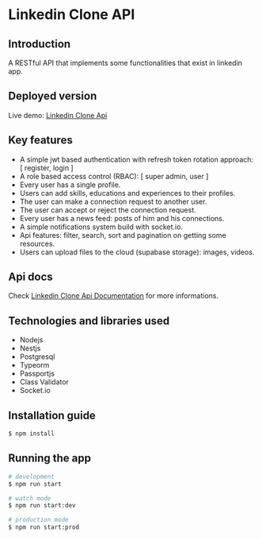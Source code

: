 # Linkedin Clone API

## Introduction
A RESTful API that implements some functionalities that exist in linkedin app.

## Deployed version
Live demo: [Linkedin Clone Api](https://linkedin-clone-api-lue2.onrender.com/)

## Key features
* A simple jwt based authentication with refresh token rotation approach: [ register, login ]
* A role based access control (RBAC): [ super admin, user ]
*  Every user has a single profile.
* Users can add skills, educations and experiences to their profiles.
* The user can make a connection request to another user.
* The user can accept or reject the connection request.
* Every user has a news feed: posts of him and his connections.
* A simple notifications system build with socket.io.
* Api features: filter, search, sort and pagination on getting some resources.
* Users can upload files to the cloud (supabase storage): images, videos.
##  Api docs
Check [Linkedin Clone Api Documentation](https://linkedin-clone-api-lue2.onrender.com/api-docs) for more informations.

## Technologies and libraries used
* Nodejs
* Nestjs
* Postgresql
* Typeorm
* Passportjs
* Class Validator
* Socket.io

## Installation guide

```bash
$ npm install
```

## Running the app

```bash
# development
$ npm run start

# watch mode
$ npm run start:dev

# production mode
$ npm run start:prod
```
